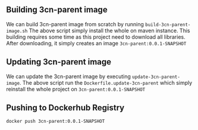 ## Building 3cn-parent image
We can build 3cn-parent image from scratch by running `build-3cn-parent-image.sh`
The above script simply install the whole on maven instance. This building requires some time as this project need to download all libraries.
After downloading, it simply creates an image `3cn-parent:0.0.1-SNAPSHOT`

## Updating 3cn-parent image
We can update the 3cn-parent image by executing `update-3cn-parent-image`. The above script run the `Dockerfile.update-3cn-parent` which simply reinstall the whole project on `3cn-parent:0.0.1-SNAPSHOT`

## Pushing to Dockerhub Registry
`docker push 3cn-parent:0.0.1-SNAPSHOT`